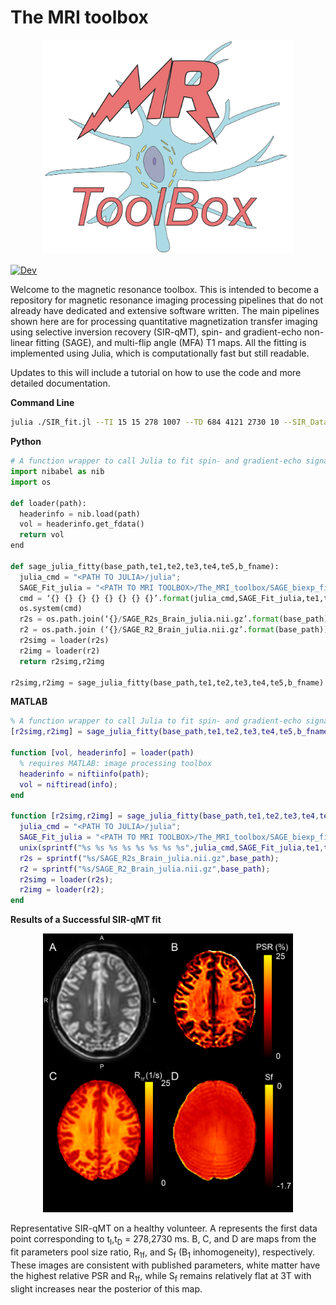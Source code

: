 # The MRI toolbox

<p align="center">
  <img src="https://github.com/nicksisco1932/The_MRI_toolbox/blob/master/Images/MR_logo_big.png" alt="drawing" width="400"/>
</p>

[![Dev](https://img.shields.io/badge/docs-dev-blue.svg)](https://nicksisco1932.github.io/The_MRI_toolbox/docs)

Welcome to the magnetic resonance toolbox. This is intended to become a repository for magnetic resonance imaging processing pipelines that do not already have dedicated and extensive software written. The main pipelines shown here are for processing quantitative magnetization transfer imaging using selective inversion recovery (SIR-qMT), spin- and gradient-echo non-linear fitting (SAGE), and multi-flip angle (MFA) T1 maps. All the fitting is implemented using Julia, which is computationally fast but still readable.

Updates to this will include a tutorial on how to use the code and more detailed documentation. 

**Command Line**
```Bash
julia ./SIR_fit.jl --TI 15 15 278 1007 --TD 684 4121 2730 10 --SIR_Data <PATH>/SIR_DATA.nii.gz --SIR_brainMask <PATH>/brain_mask.nii.gz --kmf 14.5 --Sm 0.83
```

**Python**
```Python
# A function wrapper to call Julia to fit spin- and gradient-echo signal to a piecewise function using Julia
import nibabel as nib
import os

def loader(path):
  headerinfo = nib.load(path)
  vol = headerinfo.get_fdata()
  return vol
end

def sage_julia_fitty(base_path,te1,te2,te3,te4,te5,b_fname):
  julia_cmd = "<PATH TO JULIA>/julia";
  SAGE_Fit_julia = "<PATH TO MRI TOOLBOX>/The_MRI_toolbox/SAGE_biexp_fit.jl"
  cmd = ‘{} {} {} {} {} {} {} {}’.format(julia_cmd,SAGE_Fit_julia,te1,te2,te3,te4,te5,b_fname)  
  os.system(cmd)
  r2s = os.path.join(‘{}/SAGE_R2s_Brain_julia.nii.gz’.format(base_path))
  r2 = os.path.join (‘{}/SAGE_R2_Brain_julia.nii.gz’.format(base_path))  
  r2simg = loader(r2s)
  r2img = loader(r2)
  return r2simg,r2img

r2simg,r2img = sage_julia_fitty(base_path,te1,te2,te3,te4,te5,b_fname) # this should return two arrays

```

**MATLAB**

```MATLAB
% A function wrapper to call Julia to fit spin- and gradient-echo signal to a piecewise function using Julia
[r2simg,r2img] = sage_julia_fitty(base_path,te1,te2,te3,te4,te5,b_fname);

function [vol, headerinfo] = loader(path)
  % requires MATLAB: image processing toolbox
  headerinfo = niftiinfo(path);
  vol = niftiread(info);
end

function [r2simg,r2img] = sage_julia_fitty(base_path,te1,te2,te3,te4,te5,b_fname)
  julia_cmd = "<PATH TO JULIA>/julia";
  SAGE_Fit_julia = "<PATH TO MRI TOOLBOX>/The_MRI_toolbox/SAGE_biexp_fit.jl";
  unix(sprintf("%s %s %s %s %s %s %s %s",julia_cmd,SAGE_Fit_julia,te1,te2,te3,te4,te5,b_fname))  
  r2s = sprintf("%s/SAGE_R2s_Brain_julia.nii.gz",base_path);
  r2 = sprintf("%s/SAGE_R2_Brain_julia.nii.gz",base_path);  
  r2simg = loader(r2s);  
  r2img = loader(r2);
end

```

**Results of a Successful SIR-qMT fit**
<p align="center">
  <img src="https://github.com/nicksisco1932/The_MRI_toolbox/blob/master/Images/Brain_Figure.png" alt="drawing" width="400"/>
</p>
Representative SIR-qMT on a healthy volunteer. A represents the first data point corresponding to t<sub>I</sub>,t<sub>D</sub> = 278,2730 ms. B, C, and D are maps from the fit parameters pool size ratio, R<sub>1f</sub>, and S<sub>f</sub> (B<sub>1</sub> inhomogeneity), respectively. These images are consistent with published parameters, white matter have the highest relative PSR and R<sub>1f</sub>, while S<sub>f</sub> remains relatively flat at 3T with slight increases near the posterior of this map.

